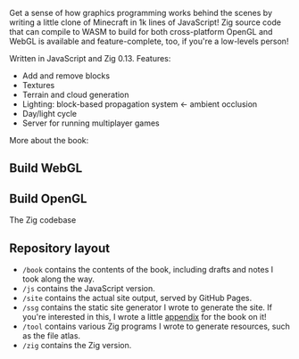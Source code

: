 Get a sense of how graphics programming works behind the scenes by writing a little clone of Minecraft in 1k lines of JavaScript! Zig source code that can compile to WASM to build for both cross-platform OpenGL and WebGL is available and feature-complete, too, if you're a low-levels person! 

Written in JavaScript and Zig 0.13. Features:

* Add and remove blocks
* Textures
* Terrain and cloud generation
* Lighting: block-based propagation system &larr; ambient occlusion
* Day/light cycle
* Server for running multiplayer games

More about the book:

## Build WebGL

## Build OpenGL

The Zig codebase 

## Repository layout

* `/book` contains the contents of the book, including drafts and notes I took along the way.
* `/js` contains the JavaScript version.
* `/site` contains the actual site output, served by GitHub Pages.
* `/ssg` contains the static site generator I wrote to generate the site. If you're interested in this, I wrote a little [appendix]() for the book on it!
* `/tool` contains various Zig programs I wrote to generate resources, such as the file atlas.
* `/zig` contains the Zig version.